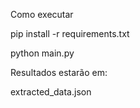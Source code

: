 Como executar

pip install -r requirements.txt

python main.py

Resultados estarão em:

extracted_data.json